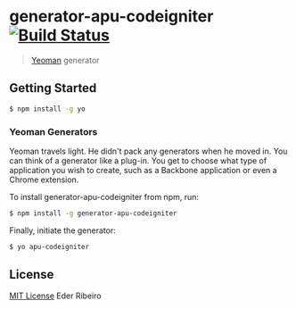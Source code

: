 # generator-apu-codeigniter [![Build Status](https://secure.travis-ci.org/ederribeiro/generator-apu-codeigniter.svg?branch=master)](https://travis-ci.org/ederribeiro/generator-apu-codeigniter)

> [Yeoman](http://yeoman.io) generator


## Getting Started

```bash
$ npm install -g yo
```

### Yeoman Generators

Yeoman travels light. He didn't pack any generators when he moved in. You can think of a generator like a plug-in. You get to choose what type of application you wish to create, such as a Backbone application or even a Chrome extension.

To install generator-apu-codeigniter from npm, run:

```bash
$ npm install -g generator-apu-codeigniter
```

Finally, initiate the generator:

```bash
$ yo apu-codeigniter
```

## License

[MIT License](http://ederribeiro.mit-license.org/) Eder Ribeiro
